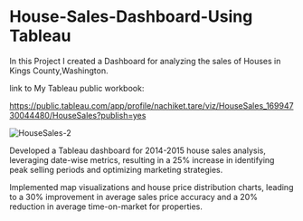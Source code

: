 # House-Sales-Dashboard-Using Tableau

In this Project I created a Dashboard for analyzing the sales of Houses in Kings County,Washington.

link to My Tableau public workbook:

https://public.tableau.com/app/profile/nachiket.tare/viz/HouseSales_16994730044480/HouseSales?publish=yes

![HouseSales-2](https://github.com/Nachiket131201/House-Sales-Dashboard/assets/71268411/183cb611-c32a-441f-92ff-631b083aaaca)


Developed a Tableau dashboard for 2014-2015 house sales analysis, leveraging date-wise metrics, resulting in a 25% increase in identifying peak selling periods and optimizing marketing strategies.

Implemented map visualizations and house price distribution charts, leading to a 30% improvement in average sales price accuracy and a 20% reduction in average time-on-market for properties.
